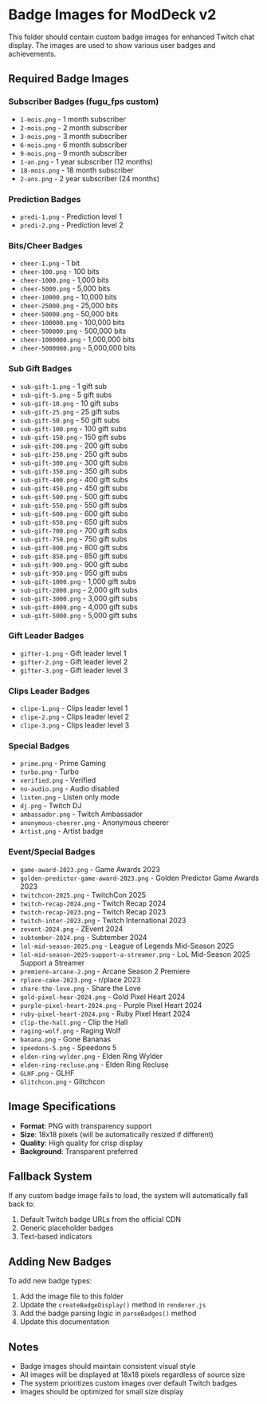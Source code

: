 # Badge Images for ModDeck v2

This folder should contain custom badge images for enhanced Twitch chat display. The images are used to show various user badges and achievements.

## Required Badge Images

### Subscriber Badges (fugu_fps custom)
- `1-mois.png` - 1 month subscriber
- `2-mois.png` - 2 month subscriber
- `3-mois.png` - 3 month subscriber
- `6-mois.png` - 6 month subscriber
- `9-mois.png` - 9 month subscriber
- `1-an.png` - 1 year subscriber (12 months)
- `18-mois.png` - 18 month subscriber
- `2-ans.png` - 2 year subscriber (24 months)

### Prediction Badges
- `predi-1.png` - Prediction level 1
- `predi-2.png` - Prediction level 2

### Bits/Cheer Badges
- `cheer-1.png` - 1 bit
- `cheer-100.png` - 100 bits
- `cheer-1000.png` - 1,000 bits
- `cheer-5000.png` - 5,000 bits
- `cheer-10000.png` - 10,000 bits
- `cheer-25000.png` - 25,000 bits
- `cheer-50000.png` - 50,000 bits
- `cheer-100000.png` - 100,000 bits
- `cheer-500000.png` - 500,000 bits
- `cheer-1000000.png` - 1,000,000 bits
- `cheer-5000000.png` - 5,000,000 bits

### Sub Gift Badges
- `sub-gift-1.png` - 1 gift sub
- `sub-gift-5.png` - 5 gift subs
- `sub-gift-10.png` - 10 gift subs
- `sub-gift-25.png` - 25 gift subs
- `sub-gift-50.png` - 50 gift subs
- `sub-gift-100.png` - 100 gift subs
- `sub-gift-150.png` - 150 gift subs
- `sub-gift-200.png` - 200 gift subs
- `sub-gift-250.png` - 250 gift subs
- `sub-gift-300.png` - 300 gift subs
- `sub-gift-350.png` - 350 gift subs
- `sub-gift-400.png` - 400 gift subs
- `sub-gift-450.png` - 450 gift subs
- `sub-gift-500.png` - 500 gift subs
- `sub-gift-550.png` - 550 gift subs
- `sub-gift-600.png` - 600 gift subs
- `sub-gift-650.png` - 650 gift subs
- `sub-gift-700.png` - 700 gift subs
- `sub-gift-750.png` - 750 gift subs
- `sub-gift-800.png` - 800 gift subs
- `sub-gift-850.png` - 850 gift subs
- `sub-gift-900.png` - 900 gift subs
- `sub-gift-950.png` - 950 gift subs
- `sub-gift-1000.png` - 1,000 gift subs
- `sub-gift-2000.png` - 2,000 gift subs
- `sub-gift-3000.png` - 3,000 gift subs
- `sub-gift-4000.png` - 4,000 gift subs
- `sub-gift-5000.png` - 5,000 gift subs

### Gift Leader Badges
- `gifter-1.png` - Gift leader level 1
- `gifter-2.png` - Gift leader level 2
- `gifter-3.png` - Gift leader level 3

### Clips Leader Badges
- `clipe-1.png` - Clips leader level 1
- `clipe-2.png` - Clips leader level 2
- `clipe-3.png` - Clips leader level 3

### Special Badges
- `prime.png` - Prime Gaming
- `turbo.png` - Turbo
- `verified.png` - Verified
- `no-audio.png` - Audio disabled
- `listen.png` - Listen only mode
- `dj.png` - Twitch DJ
- `ambassador.png` - Twitch Ambassador
- `anonymous-cheerer.png` - Anonymous cheerer
- `Artist.png` - Artist badge

### Event/Special Badges
- `game-award-2023.png` - Game Awards 2023
- `golden-predictor-game-award-2023.png` - Golden Predictor Game Awards 2023
- `twitchcon-2025.png` - TwitchCon 2025
- `twitch-recap-2024.png` - Twitch Recap 2024
- `twitch-recap-2023.png` - Twitch Recap 2023
- `twitch-inter-2023.png` - Twitch International 2023
- `zevent-2024.png` - ZEvent 2024
- `subtember-2024.png` - Subtember 2024
- `lol-mid-season-2025.png` - League of Legends Mid-Season 2025
- `lol-mid-season-2025-support-a-streamer.png` - LoL Mid-Season 2025 Support a Streamer
- `premiere-arcane-2.png` - Arcane Season 2 Premiere
- `rplace-cake-2023.png` - r/place 2023
- `share-the-love.png` - Share the Love
- `gold-pixel-hear-2024.png` - Gold Pixel Heart 2024
- `purple-pixel-heart-2024.png` - Purple Pixel Heart 2024
- `ruby-pixel-heart-2024.png` - Ruby Pixel Heart 2024
- `clip-the-hall.png` - Clip the Hall
- `raging-wolf.png` - Raging Wolf
- `banana.png` - Gone Bananas
- `speedons-5.png` - Speedons 5
- `elden-ring-wylder.png` - Elden Ring Wylder
- `elden-ring-recluse.png` - Elden Ring Recluse
- `GLHF.png` - GLHF
- `Glitchcon.png` - Glitchcon

## Image Specifications

- **Format**: PNG with transparency support
- **Size**: 18x18 pixels (will be automatically resized if different)
- **Quality**: High quality for crisp display
- **Background**: Transparent preferred

## Fallback System

If any custom badge image fails to load, the system will automatically fall back to:
1. Default Twitch badge URLs from the official CDN
2. Generic placeholder badges
3. Text-based indicators

## Adding New Badges

To add new badge types:

1. Add the image file to this folder
2. Update the `createBadgeDisplay()` method in `renderer.js`
3. Add the badge parsing logic in `parseBadges()` method
4. Update this documentation

## Notes

- Badge images should maintain consistent visual style
- All images will be displayed at 18x18 pixels regardless of source size
- The system prioritizes custom images over default Twitch badges
- Images should be optimized for small size display
